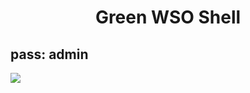 <h1><p align="center"> Green WSO Shell </p></h1>

## pass: admin
<img src="https://1337r0j4n.github.io/php-backdoors/images/72.png">
